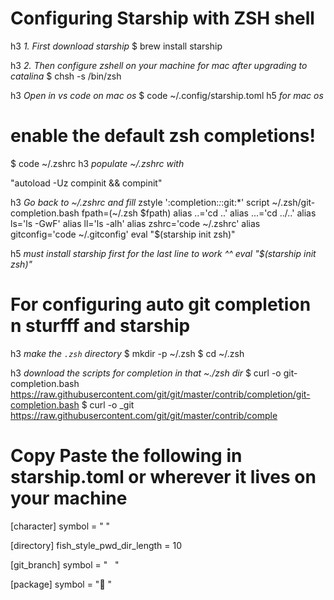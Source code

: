 # Configuring Starship with ZSH shell

h3 *1. First download starship*
$ brew install starship

h3 *2. Then configure zshell on your machine for mac after upgrading to catalina*
$ chsh -s /bin/zsh

h3 *Open in vs code on mac os*
$ code ~/.config/starship.toml
h5 *for mac os*

# enable the default zsh completions!
$ code ~/.zshrc
h3 *populate ~/.zshrc with*

"autoload -Uz compinit && compinit"

h3 *Go back to ~/.zshrc and fill*
zstyle ':completion:*:*:git:*' script ~/.zsh/git-completion.bash
fpath=(~/.zsh $fpath)
alias ..='cd ..'
alias ...='cd ../..'
alias ls='ls -GwF'
alias ll='ls -alh'
alias zshrc='code ~/.zshrc'
alias gitconfig='code ~/.gitconfig'
eval "$(starship init zsh)"

h5 *must install starship first for the last line to work ^^ eval "$(starship init zsh)"* 

# For configuring auto git completion n sturfff and starship
h3 *make the `.zsh` directory*
$ mkdir -p ~/.zsh
$ cd ~/.zsh

h3 *download the scripts for completion in that ~./zsh dir*
$ curl -o git-completion.bash https://raw.githubusercontent.com/git/git/master/contrib/completion/git-completion.bash
$ curl -o _git https://raw.githubusercontent.com/git/git/master/contrib/comple


# Copy Paste the following in starship.toml or wherever it lives on your machine
[character]
symbol = " "

[directory]
fish_style_pwd_dir_length = 10

[git_branch]
symbol = " ️  "

[package]
symbol = "🥡 "